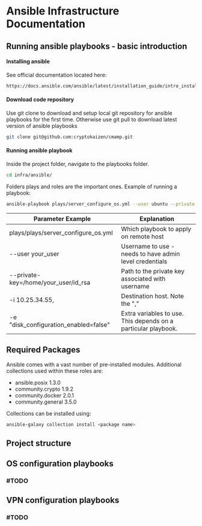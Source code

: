 # Ansible Infrastructure Documentation
## Running ansible playbooks - basic introduction
#### Installing ansible

See official documentation located here:
```sh
https://docs.ansible.com/ansible/latest/installation_guide/intro_installation.html
```
#### Download code repository
Use git clone to download and setup local git repository for ansible playbooks for the first time. Otherwise use git pull to download latest version of ansible playbooks
```sh
git clone git@github.com:cryptokaizen/cmamp.git
```
#### Running ansible playbook
Inside the project folder, navigate to the playbooks folder.
```sh
cd infra/ansible/
```
Folders plays and roles are the important ones.
Example of running a playbook:
```sh
ansible-playbook plays/server_configure_os.yml --user ubuntu --private-key=/home/your_user/id_rsa -i 10.25.34.55, -e "disk_configuration_enabled=false"
```
| Parameter Example | Explanation |
| ------ | ------ |
| plays/plays/server_configure_os.yml | Which playbook to apply on remote host |
| --user your_user | Username to use - needs to have admin level credentials |
| --private-key=/home/your_user/id_rsa | Path to the private key associated with username |
| -i 10.25.34.55, | Destination host. Note the "," |
| -e "disk_configuration_enabled=false" | Extra variables to use. This depends on a particular playbook. |

## Required Packages

Ansible comes with a vast number of pre-installed modules. Additional collections used within these roles are:

- ansible.posix        1.3.0  
- community.crypto     1.9.2  
- community.docker     2.0.1  
- community.general    3.5.0  

Collections can be installed using:
```sh
ansible-galaxy collection install <package name>
```

## Project structure

## OS configuration playbooks

### #TODO

## VPN configuration playbooks

### #TODO

